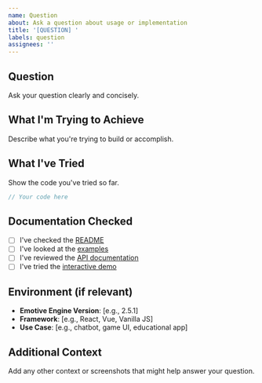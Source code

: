 ```yaml
---
name: Question
about: Ask a question about usage or implementation
title: '[QUESTION] '
labels: question
assignees: ''
---
```


## Question

Ask your question clearly and concisely.

## What I'm Trying to Achieve

Describe what you're trying to build or accomplish.

## What I've Tried

Show the code you've tried so far.

```javascript
// Your code here
```

## Documentation Checked

- [ ] I've checked the
      [README](https://github.com/joshtol/emotive-engine/blob/main/README.md)
- [ ] I've looked at the
      [examples](https://github.com/joshtol/emotive-engine/tree/main/examples)
- [ ] I've reviewed the
      [API documentation](https://github.com/joshtol/emotive-engine/wiki)
- [ ] I've tried the [interactive demo](https://emotiveengine.com/demo)

## Environment (if relevant)

- **Emotive Engine Version**: [e.g., 2.5.1]
- **Framework**: [e.g., React, Vue, Vanilla JS]
- **Use Case**: [e.g., chatbot, game UI, educational app]

## Additional Context

Add any other context or screenshots that might help answer your question.
